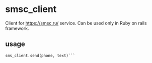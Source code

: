 # smsc_client
Client for https://smsc.ru/ service. Can be used only in Ruby on rails framework.

## usage
  ```sms_client = SmscClient.new(login, password)
  sms_client.send(phone, text)```

